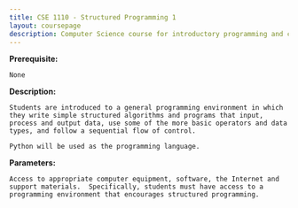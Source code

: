 ```yaml
---
title: CSE 1110 - Structured Programming 1
layout: coursepage
description: Computer Science course for introductory programming and control flow
---
```

    
**Prerequisite:**

    None 

**Description:**

    Students are introduced to a general programming environment in which they write simple structured algorithms and programs that input, process and output data, use some of the more basic operators and data types, and follow a sequential flow of control.
    
    Python will be used as the programming language.

**Parameters:**

    Access to appropriate computer equipment, software, the Internet and support materials.  Specifically, students must have access to a programming environment that encourages structured programming.
